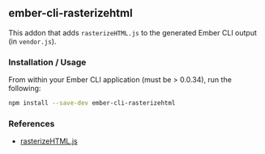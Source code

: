## ember-cli-rasterizehtml

This addon that adds `rasterizeHTML.js` to the generated Ember CLI output (in `vendor.js`).

### Installation / Usage

From within your Ember CLI application (must be > 0.0.34), run the following:

```bash
npm install --save-dev ember-cli-rasterizehtml
```

### References

* [rasterizeHTML.js](https://github.com/cburgmer/rasterizeHTML.js)
